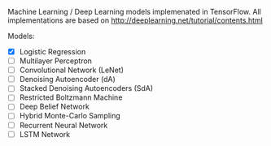 Machine Learning / Deep Learning models implemenated in TensorFlow.
All implementations are based on http://deeplearning.net/tutorial/contents.html

Models:
- [x] Logistic Regression
- [ ] Multilayer Perceptron
- [ ] Convolutional Network (LeNet)
- [ ] Denoising Autoencoder (dA)
- [ ] Stacked Denoising Autoencoders (SdA)
- [ ] Restricted Boltzmann Machine
- [ ] Deep Belief Network
- [ ] Hybrid Monte-Carlo Sampling
- [ ] Recurrent Neural Network
- [ ] LSTM Network
